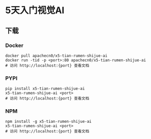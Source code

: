 # 5天入门视觉AI

## 下载

### Docker

```
docker pull apachecn0/x5-tian-rumen-shijue-ai
docker run -tid -p <port>:80 apachecn0/x5-tian-rumen-shijue-ai
# 访问 http://localhost:{port} 查看文档
```

### PYPI

```
pip install x5-tian-rumen-shijue-ai
x5-tian-rumen-shijue-ai <port>
# 访问 http://localhost:{port} 查看文档
```

### NPM

```
npm install -g x5-tian-rumen-shijue-ai
x5-tian-rumen-shijue-ai <port>
# 访问 http://localhost:{port} 查看文档
```
